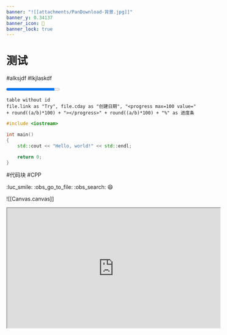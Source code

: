 ```yaml
---
banner: "![[attachments/PanDownload-背景.jpg]]"
banner_y: 0.34137
banner_icon: 🤩
banner_lock: true
---
```


# 测试
#alksjdf #lkjlaskdf 

<progress max=100 value=90></progress>

```dataview
table without id
file.link as "Try", file.cday as "创建日期", "<progress max=100 value=" + round((a/b)*100) + "></progress>" + round((a/b)*100) + "%" as 进度条
```

```cpp
#include <iostream>

int main()
{
	std::cout << "Hello, world!" << std::endl;

	return 0;
}
```
#代码块 #CPP

[^1]: lkjlasdflkajsdf

:luc_smile: :obs_go_to_file: :obs_search: :smile:

![[Canvas.canvas]]

<iframe width="560" height="315" src="https://www.bilibili.com/" />

![[ZhiXi/测试 2023.01.21 17.27.11.png]]%%[[ZhiXi/测试 2023.01.21 17.27.11.zxm| :luc_edit: Edit it.]]%%
#图 #脑图

![[随手记/剧本杀]]

$\lim_{n \to + \infty} \sum_{0}^{n} x \left ( n \right ) = \int_{0}^{+ \infty} x \left ( n \right )$

$$
\lim_{n \to + \infty} \sum_{0}^{n} x \left ( n \right ) = \int_{0}^{+ \infty} x \left ( n \right )
$$

# A

## B

### C

##### E

#### D

###### F

> [!multi-column]
> 
> > [!tip]+ 试试 Task
> > 
> > - [x] 1
> > - [ ] 2
> > - [ ] 3
> 
> > [!blank]
> > 
> > # 大标题
> > 
> > - [ ] First
> > - [x] Second
> > - [ ] Third
> 
> > [!blank]
> > - 一
> > - 二
> > - 三

lkjsadf  

![[attachments/PanDownload-背景.jpg]]

[list2mermaid]
- a
	- b
		- c
		- d
	- e
		- f
		- g

[list2mdtab]
- 表格
	- 
		| asdfklj | asdfjk | alskdjf | asdf  |asdf| asdf |
		|:-------:|:------:|:-------:|:-----:|:---------:|:----:|
		|  asdfa  | asdfas | asdfasd | asdf  | llkjalsdf | asdf |
		|  fgkjy  |  kuh   |   kg    | gjhgj |   jhkjh   |  kh  |
		|   kjl   |  lkj   |   lkj   |  lkj  |   hgjkg   |  kl  |
- 思维导图
	- [list2mermaid]
		- a
			- b
				- c
				- d
				- e
			- f
				- g
				- h
				- i
			- j
				- k
				- l
				- m
- 图片
	- ![[attachments/测试 2023.02.14-1.jpg]]

![[Excalidraw/测试's Excalidraw 2023.02.14 14.52.49.svg]]%%[[Excalidraw/测试's Excalidraw 2023.02.14 14.52.49.md|🖋 Edit in Excalidraw]], and the [[Excalidraw/测试's Excalidraw 2023.02.14 14.52.49.dark.svg|dark exported image]]%%

```markmap
- a
	- b
		- c
		- d
		- e
	- f
		- g
		- h
		- i
	- j
		- k
		- l
		- m
```

[![[Excalidraw/测试's Excalidraw 2023.02.14 14.52.49.svg]]](https://www.baidu.com)

- asdf
	- laksjdf
	- lkasjdf
- lajksdlf
	- lkjsdf
	- lkjasdf
 
![[测试#^h40jm1]]

1. lkajsdf
	1. lkjsdf
	2. lkasdf
	3. ljksdf
2. lajksdf
	1. kljasdf
	2. ljksdf
3. ljasdflk
	1. lkjasdf
	2. asdf
	3. kljsf

^h40jm1

```mermaid
flowchart TB
a("(可以的)")-->b("生物催化剂 ( 酶、细胞、动物、植物 )")
```

- 标题
  正文
- 标题